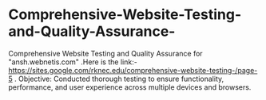 # Comprehensive-Website-Testing-and-Quality-Assurance-
Comprehensive Website Testing and Quality Assurance for  "ansh.webnetis.com" .Here is the link:-https://sites.google.com/rknec.edu/comprehensive-website-testing-/page-5 . Objective: Conducted thorough testing to ensure functionality, performance, and user experience across multiple devices and browsers.
